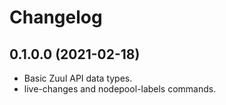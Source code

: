 # Changelog

## 0.1.0.0 (2021-02-18)

- Basic Zuul API data types.
- live-changes and nodepool-labels commands.
